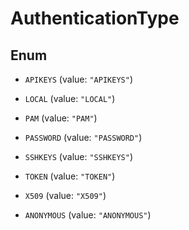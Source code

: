 
# AuthenticationType

## Enum


* `APIKEYS` (value: `"APIKEYS"`)

* `LOCAL` (value: `"LOCAL"`)

* `PAM` (value: `"PAM"`)

* `PASSWORD` (value: `"PASSWORD"`)

* `SSHKEYS` (value: `"SSHKEYS"`)

* `TOKEN` (value: `"TOKEN"`)

* `X509` (value: `"X509"`)

* `ANONYMOUS` (value: `"ANONYMOUS"`)



